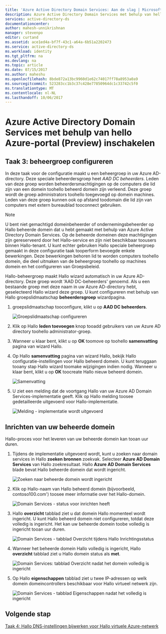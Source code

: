 ```yaml
---
title: 'Azure Active Directory Domain Services: Aan de slag | Microsoft Docs'
description: Azure Active Directory Domain Services met behulp van hello Azure-portal (Preview) inschakelen
services: active-directory-ds
documentationcenter: 
author: mahesh-unnikrishnan
manager: stevenpo
editor: curtand
ms.assetid: ace1ed4a-bf7f-43c1-a64a-6b51a2202473
ms.service: active-directory-ds
ms.workload: identity
ms.tgt_pltfrm: na
ms.devlang: na
ms.topic: article
ms.date: 07/15/2017
ms.author: maheshu
ms.openlocfilehash: 8bde872a13bc9960d1e62c74017ff78a8953a0a9
ms.sourcegitcommit: 523283cc1b3c37c428e77850964dc1c33742c5f0
ms.translationtype: MT
ms.contentlocale: nl-NL
ms.lasthandoff: 10/06/2017
---
```

# <a name="enable-azure-active-directory-domain-services-using-hello-azure-portal-preview"></a>Azure Active Directory Domain Services met behulp van hello Azure-portal (Preview) inschakelen


## <a name="task-3-configure-administrative-group"></a>Taak 3: beheergroep configureren
In deze taak voor de configuratie maakt u een beheergroep in uw Azure AD-directory. Deze speciale beheerdersgroep heet *AAD DC beheerders*. Leden van deze groep worden beheerdersmachtigingen op de computers die lid zijn van een domein toohello beheerd domein zijn verleend. Deze groep wordt de groep administrators toohello toegevoegd op domein machines. Leden van deze groep kunnen ook op afstand toodomain die lid zijn van computers met extern bureaublad tooconnect gebruiken.

> [!NOTE]
> U bent niet gemachtigd domeinbeheerder of ondernemingsbeheerder op Hallo beheerde domein dat u hebt gemaakt met behulp van Azure Active Directory Domain Services. Op de beheerde domeinen deze machtigingen zijn gereserveerd door het Hallo-service en zijn niet beschikbaar toousers binnen Hallo-tenant. U kunt echter gebruiken Hallo speciale beheergroep gemaakt in deze configuratie taak tooperform bevoegde enkele bewerkingen. Deze bewerkingen behoren lid te worden computers toohello domein, die deel uitmaken van de beheergroep toohello op machines domein en het configureren van Groepsbeleid.
>

Hallo-beheergroep maakt Hallo wizard automatisch in uw Azure AD-directory. Deze groep wordt 'AAD DC-beheerders' genoemd. Als u een bestaande groep met deze naam in uw Azure AD-directory hebt, geselecteerd Hallo wizard deze groep. U kunt configureren met behulp van Hallo groepslidmaatschap **beheerdersgroep** wizardpagina.

1. groepslidmaatschap tooconfigure, klikt u op **AAD DC beheerders**.

    ![Groepslidmaatschap configureren](./media/getting-started/domain-services-blade-admingroup.png)

2. Klik op Hallo **leden toevoegen** knop tooadd gebruikers van uw Azure AD directory toohello administrator-groep.

3. Wanneer u klaar bent, klikt u op **OK** toomove op toohello **samenvatting** pagina van wizard Hallo.

4. Op Hallo **samenvatting** pagina van wizard Hallo, bekijk Hallo configuratie-instellingen voor Hallo beheerd domein. U kunt teruggaan tooany stap Hallo wizard toomake wijzigingen indien nodig. Wanneer u klaar bent, klikt u op **OK** toocreate Hallo nieuw beheerd domein.

    ![Samenvatting](./media/getting-started/domain-services-blade-summary.png)

5. U ziet een melding dat de voortgang Hallo van uw Azure AD Domain Services-implementatie geeft. Klik op Hallo melding toosee gedetailleerde uitgevoerd voor Hallo-implementatie.

    ![Melding - implementatie wordt uitgevoerd](./media/getting-started/domain-services-blade-deployment-in-progress.png)


## <a name="provision-your-managed-domain"></a>Inrichten van uw beheerde domein
Hallo-proces voor het leveren van uw beheerde domein kan tooan uur duren.

1. Tijdens de implementatie uitgevoerd wordt, kunt u zoeken naar domain services in Hallo **zoeken bronnen** zoekvak. Selecteer **Azure AD Domain Services** van Hallo zoekresultaat. Hallo **Azure AD Domain Services** blade bevat Hallo beheerde domein dat wordt ingericht.

    ![Zoeken naar beheerde domein wordt ingericht](./media/getting-started/domain-services-provisioning-state-find-resource.png)

2. Klik op Hallo-naam van Hallo beheerd domein (bijvoorbeeld, contoso100.com') toosee meer informatie over het Hallo-domein.

    ![Domain Services - status voor inrichten heeft](./media/getting-started/domain-services-provisioning-state.png)

3. Hallo **overzicht** tabblad ziet u dat domein Hallo momenteel wordt ingericht. U kunt Hallo beheerd domein niet configureren, totdat deze volledig is ingericht. Het kan uw beheerde domein toobe volledig is ingericht tooan uur duren.

    ![Domain Services - tabblad Overzicht tijdens Hallo Inrichtingsstatus ](./media/getting-started/domain-services-provisioning-state-details.png)

4. Wanneer het beheerde domein Hallo volledig is ingericht, Hallo **overzicht** tabblad ziet u Hallo domein status als **met**.

    ![Domain Services: tabblad Overzicht nadat het domein volledig is ingericht](./media/getting-started/domain-services-provisioned.png)

5. Op Hallo **eigenschappen** tabblad ziet u twee IP-adressen op welk domein domeincontrollers beschikbaar voor Hallo virtueel netwerk zijn.

    ![Domain Services - tabblad Eigenschappen nadat het volledig is ingericht](./media/getting-started/domain-services-provisioned-properties.png)


## <a name="next-step"></a>Volgende stap
[Taak 4: Hallo DNS-instellingen bijwerken voor Hallo virtuele Azure-netwerk](active-directory-ds-getting-started-dns.md)
